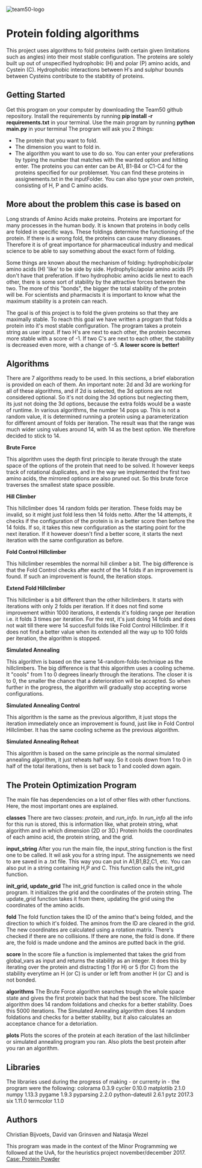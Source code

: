 ![team50-logo](https://github.com/Segouta/Team50/blob/master/doc/logoBanner.png)

# Protein folding algorithms
This project uses algorithms to fold proteins (with certain given limitations such as angles) into their most stable configuration. The proteins are solely built up out of unspecified hydrophobic (H) and polar (P) amino acids, and Cystein (C). Hydrophobic interactions between H's and sulphur bounds between Cysteins contribute to the stabitity of proteins. 

## Getting Started
Get this program on your computer by downloading the Team50 github repository. 
Install the requirements by running **pip install -r requirements.txt** in your terminal.
Use the main program by running **python main.py** in your terminal
The program will ask you 2 things: 
- The protein that you want to fold.
- The dimension you want to fold in.
- The algorithm you want to use to do so.
You can enter your preferations by typing the number that matches with the wanted option and hitting enter.
The proteins you can enter can be A1, B1-B4 or C1-C4 for the proteins specified for our problemset. You can find these proteins in assignements.txt in the inputFolder. You can also type your own protein, consisting of H, P and C amino acids.

## More about the problem this case is based on
Long strands of Amino Acids make proteins. Proteins are important for many processes in the human body. It is known that proteins in body cells are folded in specific ways. These foldings determine the functioning of the protein. If there is a wrong fold, the proteins can cause many diseases. Therefore it is of great importance for pharmaceutical industry and medical science to be able to say something about the exact form of folding.

Some things are known about the mechanism of folding: hydrophobic/polar amino acids (H) 'like' to be side by side. Hydrophylic/apolar amino acids (P) don't have that preferation. If two hydrophobic amino acids lie next to each other, there is some sort of stability by the attractive forces between the two. The more of this "bonds", the bigger the total stability of the protein will be. For scientists and pharmacists it is important to know what the maximum stability is a protein can reach.

The goal is of this project is to fold the given proteins so that they are maximally stable. To reach this goal we have written a program that folds a protein into it's most stable configuration. The program takes a protein string as user input. If two H's are next to each other, the protein becomes more stable with a score of -1. If two C's are next to each other, the stability is decreased even more, with a change of -5. **A lower score is better!**

## Algorithms ##

There are 7 algorithms ready to be used. In this sections, a brief elaboration is provided on each of them. An important note: 2d and 3d are working for all of these algorithms, and if 2d is selected, the 3d options are not considered optional. So it's not doing the 3d options but neglecting them, its just not doing the 3d options, because the extra folds would be a waste of runtime.
In various algorithms, the number 14 pops up. This is not a random value, it is determined running a protein using a parameterization for different amount of folds per iteration. The result was that the range was much wider using values around 14, with 14 as the best option. We therefore decided to stick to 14.

**Brute Force**

This algorithm uses the depth first principle to iterate through the state space of the options of the protein that need to be solved. It however keeps track of rotational duplicates, and in the way we implemented the first two amino acids, the mirrored options are also pruned out. So this brute force traverses the smallest state space possible. 

**Hill Climber**

This hillclimber does 14 random folds per iteration. These folds may be invalid, so it might just fold less then 14 folds netto. After the 14 attempts, it checks if the configuration of the protein is in a better score then before the 14 folds. If so, it takes this new configuration as the starting point for the next iteration. If it however doesn't find a better score, it starts the next iteration with the same configuration as before.

**Fold Control Hillclimber**

This hillclimber resembles the normal hill climber a bit. The big difference is that the Fold Control checks after eacht of the 14 folds if an improvement is found. If such an improvement is found, the iteration stops.

**Extend Fold Hillclimber**

This hillclimber is a bit different than the other hillclimbers. It starts with iterations with only 2 folds per iteration. If it does not find some improvement within 1000 iterations, it extends it's folding range per iteration i.e. it folds 3 times per iteration. For the rest, it's just doing 14 folds and does not wait till there were 14 succesfull folds like Fold Control Hillclimber. If it does not find a better value when its extended all the way up to 100 folds per iteration, the algorithm is stopped.

**Simulated Annealing**

This algorithm is based on the same 14-random-folds-technique as the hillclimbers. The big difference is that this algorithm uses a cooling scheme. It "cools" from 1 to 0 degrees linearly through the iterations. The closer it is to 0, the smaller the chance that a deterioration will be accepted. So when further in the progress, the algorithm will gradually stop accepting worse configurations.

**Simulated Annealing Control**

This algorithm is the same as the previous algorithm, it just stops the iteration immediately once an improvement is found, just like in Fold Control Hillclimber. It has the same cooling scheme as the previous algorithm.

**Simulated Annealing Reheat**

This algorithm is based on the same principle as the normal simulated annealing algorithm, it just reheats half way. So it cools down from 1 to 0 in half of the total iterations, then is set back to 1 and cooled down again.

## The Protein Optimization Program
The main file has dependencies on a lot of other files with other functions. Here, the most important ones are explained.

**classes**
There are two classes: *protein*, and *run_info*. In *run_info* all the info for this run is stored, this is information like, what protein string, what algorithm and in which dimension (2D or 3D.)
Protein holds the coordinates of each amino acid, the protein string, and the grid.

**input_string**
After you run the main file, the input_string function is the first one to be called. It wil ask you for a string input. The assignements we need to are saved in a .txt file. This way you can put in A1,B1,B2,C1, etc. You can also put in a string containing H,P and C. This function calls the init_grid function.

**init_grid, update_grid**
The init_grid function is called once in the whole program. It initializes the grid and the coordinates of the protein string. The update_grid function takes it from there, updating the grid using the coordinates of the amino acids.

**fold**
The fold function takes the ID of the amino that's being folded, and the direction to which it's folded. The aminos from the ID are cleared in the grid. The new coordinates are calculated using a rotation matrix. There's checked if there are no collisions. If there are none, the fold is done. If there are, the fold is made undone and the aminos are putted back in the grid.

**score**
In the score file a function is implemented that takes the grid from global_vars as input and returns the stability as an integer. It does this by iterating over the protein and distracting 1 (for H) or 5 (for C) from the stability everytime an H (or C) is under or left from another H (or C) and is not bonded.

**algorithms**
The Brute Force algorithm searches trough the whole space state and gives the first protein back that had the best score.
The hillclimber algorithm does 14 random foldations and checks for a better stability. Does this 5000 iterations.
The Simulated Annealing algorithm does 14 random foldations and checks for a better stability, but it also calculates an acceptance chance for a detoriation.

**plots**
Plots the scores of the protein at each iteration of the last hillclimber or simulated annealing program you ran.
Also plots the best protein after you ran an algorithm.

## Libraries
The libraries used during the progress of making - or currenty in - the program were the following:
colorama 0.3.9
cycler 0.10.0
matplotlib 2.1.0
numpy 1.13.3
pygame 1.9.3
pyparsing 2.2.0
python-dateutil 2.6.1
pytz 2017.3
six 1.11.0
termcolor 1.1.0


## Authors
Christian Bijvoets, David van Grinsven and Natasja Wezel

This program was made in the context of the Minor Programming we followed at the UvA, for the heuristics project november/december 2017.
[Case: Protein Powder](http://heuristieken.nl/wiki/index.php?title=Protein_Pow(d)er)
